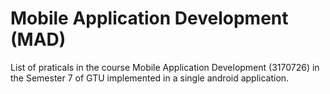 # Mobile Application Development (MAD) 
 List of praticals in the course Mobile Application Development (3170726) in the Semester 7 of GTU implemented in a single android application.

